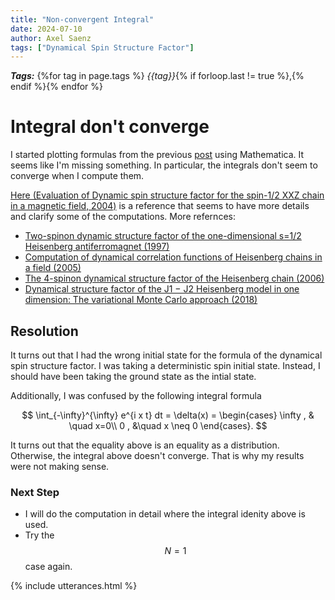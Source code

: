 ```yaml
---
title: "Non-convergent Integral"
date: 2024-07-10
author: Axel Saenz
tags: ["Dynamical Spin Structure Factor"]
---
```


***Tags:*** {%for tag in page.tags %} *{{tag}}*{% if forloop.last != true %},{% endif %}{% endfor %}

# Integral don't converge

I started plotting formulas from the previous [post](/URSA23/2024/07/09/dissN1.html) using Mathematica. It seems like I'm missing something. In particular, the integrals don't seem to converge when I compute them. 

[Here (Evaluation of Dynamic spin structure factor for the spin-1/2 XXZ chain in a magnetic field, 2004)](https://arxiv.org/pdf/cond-mat/0410102) is a reference that seems to have more details and clarify some of the computations. More refernces:

- [Two-spinon dynamic structure factor of the one-dimensional s=1/2 Heisenberg antiferromagnet (1997)](https://digitalcommons.uri.edu/cgi/viewcontent.cgi?article=1059&context=phys_facpubs)
- [Computation of dynamical correlation functions of Heisenberg chains in a field (2005)](https://arxiv.org/pdf/cond-mat/0502365)
- [The 4-spinon dynamical structure factor of the Heisenberg chain (2006)](https://arxiv.org/pdf/cond-mat/0611319)
- [Dynamical structure factor of the J1 − J2 Heisenberg model in one dimension: The
variational Monte Carlo approach (2018)](https://arxiv.org/pdf/1803.02359)

## Resolution

It turns out that I had the wrong initial state for the formula of the dynamical spin structure factor. I was taking a deterministic spin initial state. Instead, I should have been taking the ground state as the intial state. 

Additionally, I was confused by the following integral formula

$$
\int_{-\infty}^{\infty} e^{i x t} dt = \delta(x) = \begin{cases} \infty , & \quad x=0\\ 0 , &\quad x \neq 0 \end{cases}.
$$

It turns out that the equality above is an equality as a distribution. Otherwise, the integral above doesn't converge. That is why my results were not making sense.

### Next Step

- I will do the computation in detail where the integral idenity above is used.
- Try the $$N=1$$ case again.

{% include utterances.html %}
